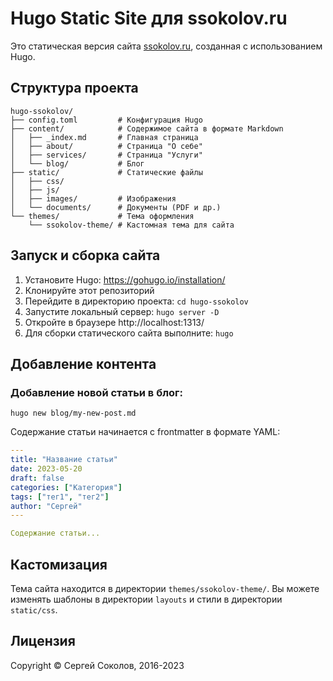 # Hugo Static Site для ssokolov.ru

Это статическая версия сайта [ssokolov.ru](https://ssokolov.ru/), созданная с использованием Hugo.

## Структура проекта

```
hugo-ssokolov/
├── config.toml         # Конфигурация Hugo
├── content/            # Содержимое сайта в формате Markdown
│   ├── _index.md       # Главная страница
│   ├── about/          # Страница "О себе"
│   ├── services/       # Страница "Услуги"
│   └── blog/           # Блог
├── static/             # Статические файлы
│   ├── css/
│   ├── js/
│   ├── images/         # Изображения
│   └── documents/      # Документы (PDF и др.)
└── themes/             # Тема оформления
    └── ssokolov-theme/ # Кастомная тема для сайта
```

## Запуск и сборка сайта

1. Установите Hugo: https://gohugo.io/installation/
2. Клонируйте этот репозиторий
3. Перейдите в директорию проекта: `cd hugo-ssokolov`
4. Запустите локальный сервер: `hugo server -D`
5. Откройте в браузере http://localhost:1313/
6. Для сборки статического сайта выполните: `hugo`

## Добавление контента

### Добавление новой статьи в блог:

```
hugo new blog/my-new-post.md
```

Содержание статьи начинается с frontmatter в формате YAML:

```yaml
---
title: "Название статьи"
date: 2023-05-20
draft: false
categories: ["Категория"]
tags: ["тег1", "тег2"]
author: "Сергей"
---

Содержание статьи...
```

## Кастомизация

Тема сайта находится в директории `themes/ssokolov-theme/`. Вы можете изменять шаблоны в директории `layouts` и стили в директории `static/css`.

## Лицензия

Copyright © Сергей Соколов, 2016-2023